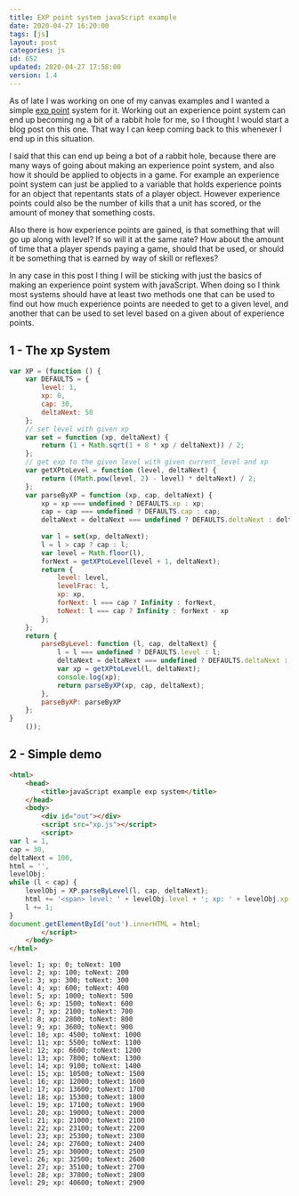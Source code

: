 ```yaml
---
title: EXP point system javaScript example
date: 2020-04-27 16:20:00
tags: [js]
layout: post
categories: js
id: 652
updated: 2020-04-27 17:58:00
version: 1.4
---
```


As of late I was working on one of my canvas examples and I wanted a simple [exp point](https://en.wikipedia.org/wiki/Experience_point) system for it. Working out an experience point system can end up becoming ng a bit of a rabbit hole for me, so I thought I would start a blog post on this one. That way I can keep coming back to this whenever I end up in this situation.

I said that this can end up being a bot of a rabbit hole, because there are many ways of going about making an experience point system, and also how it should be applied to objects in a game. For example an experience point system can just be applied to a variable that holds experience points for an object that repentants stats of a player object. However experience points could also be the number of kills that a unit has scored, or the amount of money that something costs. 

Also there is how experience points are gained, is that something that will go up along with level? If so will it at the same rate? How about the amount of time that a player spends paying a game, should that be used, or should it be something that is earned by way of skill or reflexes?

In any case in this post I thing I will be sticking with just the basics of making an experience point system with javaScript. When doing so I think most systems should have at least two methods one that can be used to find out how much experience points are needed to get to a given level, and another that can be used to set level based on a given about of experience points.

<!-- more -->

## 1 - The xp System

```js
var XP = (function () {
    var DEFAULTS = {
        level: 1,
        xp: 0,
        cap: 30,
        deltaNext: 50
    };
    // set level with given xp
    var set = function (xp, deltaNext) {
        return (1 + Math.sqrt(1 + 8 * xp / deltaNext)) / 2;
    };
    // get exp to the given level with given current_level and xp
    var getXPtoLevel = function (level, deltaNext) {
        return ((Math.pow(level, 2) - level) * deltaNext) / 2;
    };
    var parseByXP = function (xp, cap, deltaNext) {
        xp = xp === undefined ? DEFAULTS.xp : xp;
        cap = cap === undefined ? DEFAULTS.cap : cap;
        deltaNext = deltaNext === undefined ? DEFAULTS.deltaNext : deltaNext;
 
        var l = set(xp, deltaNext);
        l = l > cap ? cap : l;
        var level = Math.floor(l),
        forNext = getXPtoLevel(level + 1, deltaNext);
        return {
            level: level,
            levelFrac: l,
            xp: xp,
            forNext: l === cap ? Infinity : forNext,
            toNext: l === cap ? Infinity : forNext - xp
        };
    };
    return {
        parseByLevel: function (l, cap, deltaNext) {
            l = l === undefined ? DEFAULTS.level : l;
            deltaNext = deltaNext === undefined ? DEFAULTS.deltaNext : deltaNext;
            var xp = getXPtoLevel(l, deltaNext);
            console.log(xp);
            return parseByXP(xp, cap, deltaNext);
        },
        parseByXP: parseByXP
    };
}
    ());
```

## 2 - Simple demo

```html
<html>
    <head>
        <title>javaScript example exp system</title>
    </head>
    <body>
        <div id="out"></div>
        <script src="xp.js"></script>
        <script>
var l = 1,
cap = 30,
deltaNext = 100,
html = '',
levelObj;
while (l < cap) {
    levelObj = XP.parseByLevel(l, cap, deltaNext);
    html += '<span> level: ' + levelObj.level + '; xp: ' + levelObj.xp + '; toNext: ' + levelObj.toNext + ' </span><br>';
    l += 1;
}
document.getElementById('out').innerHTML = html;
        </script>
    </body>
</html>
```

```
level: 1; xp: 0; toNext: 100
level: 2; xp: 100; toNext: 200
level: 3; xp: 300; toNext: 300
level: 4; xp: 600; toNext: 400
level: 5; xp: 1000; toNext: 500
level: 6; xp: 1500; toNext: 600
level: 7; xp: 2100; toNext: 700
level: 8; xp: 2800; toNext: 800
level: 9; xp: 3600; toNext: 900
level: 10; xp: 4500; toNext: 1000
level: 11; xp: 5500; toNext: 1100
level: 12; xp: 6600; toNext: 1200
level: 13; xp: 7800; toNext: 1300
level: 14; xp: 9100; toNext: 1400
level: 15; xp: 10500; toNext: 1500
level: 16; xp: 12000; toNext: 1600
level: 17; xp: 13600; toNext: 1700
level: 18; xp: 15300; toNext: 1800
level: 19; xp: 17100; toNext: 1900
level: 20; xp: 19000; toNext: 2000
level: 21; xp: 21000; toNext: 2100
level: 22; xp: 23100; toNext: 2200
level: 23; xp: 25300; toNext: 2300
level: 24; xp: 27600; toNext: 2400
level: 25; xp: 30000; toNext: 2500
level: 26; xp: 32500; toNext: 2600
level: 27; xp: 35100; toNext: 2700
level: 28; xp: 37800; toNext: 2800
level: 29; xp: 40600; toNext: 2900
```
